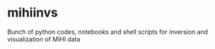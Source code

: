 # mihiinvs
Bunch of python codes, notebooks and shell scripts for inversion and visualization of MiHI data
